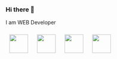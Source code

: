 ### Hi there 👋
I am WEB Developer


 <a width="100px" href="http://mbashenko.herokuapp.com/"><img style=";margin: 10px;" src='https://www.flaticon.com/svg/static/icons/svg/1450/1450169.svg' height='50px'/></a>
  <a href="mailto:nikita.bashenko2001@gmail.com"><img style=";margin: 10px;" src='https://www.flaticon.com/svg/static/icons/svg/732/732200.svg' height='50px'/></a>
  <a href="https://t.me/Nikita_ba"><img style=";margin: 10px;" src='https://www.flaticon.com/svg/static/icons/svg/2111/2111646.svg' height='50px'/></a>
  <a href="https://www.linkedin.com/in/mykyta-bashenko-538043183/"><img style=";margin: 10px;" src='https://www.flaticon.com/svg/static/icons/svg/174/174857.svg' height='50px'/></a>
